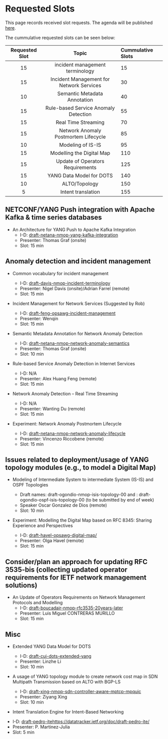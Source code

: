 # Requested Slots

This page records received slot requests. The agenda will be published [here](https://github.com/ietf-wg-nmop/IETF-Meetings/blob/main/119/agenda.md).

The cummulative requested slots can be seen below:

| Requested Slot          | Topic              | Cummulative Slots      |
|:-------------:|:-----------------:|:----------------|
| 15 | incident management terminology | 15    |
| 15  | Incident Management for Network Services | 30    |
| 10 | Semantic Metadata Annotation  | 40    |
| 15 |  Rule-based Service Anomaly Detection | 55   |
| 15 | Real Time Streaming | 70    |
| 15 | Network Anomaly Postmortem Lifecycle | 85    |
| 10 | Modeling of IS-IS | 95    |
| 15 | Modelling the Digital Map  | 110    |
| 15 | Update of Operators Requirements | 125    |
| 15 | YANG Data Model for DOTS | 140    |
| 10 | ALTO/Topology | 150    |
| 5  |Intent translation | 155    |

## NETCONF/YANG Push integration with Apache Kafka & time series databases

* An Architecture for YANG Push to Apache Kafka Integration
   - I-D: [draft-netana-nmop-yang-kafka-integration](https://datatracker.ietf.org/doc/draft-netana-nmop-yang-kafka-integration/)
   - Presenter: Thomas Graf (onsite)
   - Slot: 15 min

## Anomaly detection and incident management

* Common vocabulary for incident management
   - I-D: [draft-davis-nmop-incident-terminology](https://datatracker.ietf.org/doc/draft-davis-nmop-incident-terminology/)
   - Presenter: Nigel Davis (onsite)/Adrian Farrel (remote)
   - Slot: 15 min

* Incident Management for Network Services (Suggested by Rob)
   - I-D: [draft-feng-opsawg-incident-management](https://datatracker.ietf.org/doc/draft-feng-opsawg-incident-management/)
   - Presenter: Wenqin
   - Slot: 15 min

* Semantic Metadata Annotation for Network Anomaly Detection
   - I-D: [draft-netana-nmop-network-anomaly-semantics](https://datatracker.ietf.org/doc/draft-netana-nmop-network-anomaly-semantics/)
   - Presenter: Thomas Graf (onsite)
   - Slot: 10 min

* Rule-based Service Anomaly Detection in Internet Services
   - I-D: N/A
   - Presenter: Alex Huang Feng (remote)
   - Slot: 15 min

* Network Anomaly Detection – Real Time Streaming
   - I-D: N/A   
   - Presenter: Wanting Du (remote)
   - Slot: 15 min
     
* Experiment: Network Anomaly Postmortem Lifecycle
   - I-D: [draft-netana-nmop-network-anomaly-lifecycle](https://datatracker.ietf.org/doc/draft-netana-nmop-network-anomaly-lifecycle/)  
   - Presenter: Vincenzo Riccobene (remote)
   - Slot: 15 min

## Issues related to deployment/usage of YANG topology modules (e.g., to model a Digital Map)

* Modeling of Intermediate System to intermediate System (IS-IS) and OSPF Topologies
  - Draft names: draft-ogondio-nmop-isis-topology-00 and : draft-ogondio-ospf-isis-topology-00 (to be submitted by end of week)
  - Speaker Oscar Gonzalez de Dios (remote)
  - Slot: 10 min

* Experiment: Modelling the Digital Map based on RFC 8345: Sharing Experience and Perspectives
   - I-D: [draft-havel-opsawg-digital-map/](https://datatracker.ietf.org/doc/draft-havel-opsawg-digital-map/)  
   - Presenter: Olga Havel (remote)
   - Slot: 15 min

## Consider/plan an approach for updating RFC 3535-bis (collecting updated operator requirements for IETF network management solutions)

* An Update of Operators Requirements on Network Management Protocols and Modelling
   - I-D: [draft-boucadair-nmop-rfc3535-20years-later](https://datatracker.ietf.org/doc/draft-boucadair-nmop-rfc3535-20years-later/)
   - Presenter: Luis Miguel CONTRERAS MURILLO
   - Slot: 15 min

## Misc

* Extended YANG Data Model for DOTS
  - I-D: [draft-cui-dots-extended-yang](https://datatracker.ietf.org/doc/draft-cui-dots-extended-yang/)
  - Presenter: Linzhe Li
  - Slot: 10 min

* A usage of YANG topology module to create network cost map in SDN Multipath Transmission based on ALTO  with BGP-LS
  - I-D: [draft-xing-nmop-sdn-controller-aware-mptcp-mpquic](https://datatracker.ietf.org/doc/draft-xing-nmop-sdn-controller-aware-mptcp-mpquic/)
  - Presenter: Ziyang Xing
  - Slot: 10 min
 
*  Intent Translation Engine for Intent-Based Networking 
  - I-D: [draft-pedro-ite](https://datatracker.ietf.org/doc/draft-pedro-ite/)https://datatracker.ietf.org/doc/draft-pedro-ite/
  - Presenter: P. Martinez-Julia
  - Slot: 5 min
